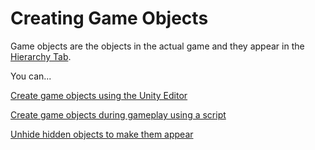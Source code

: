 # Creating Game Objects

Game objects are the objects in the actual game and they appear in the [Hierarchy Tab](../../the-unity-interface/the-tabs/hierarchy-tab.md).

You can...

[Create game objects using the Unity Editor](editor-creating-game-objects.md)

[Create game objects during gameplay using a script](spawning-objects.md)

[Unhide hidden objects to make them appear](unhiding-objects.md)

